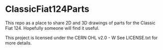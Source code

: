 # ClassicFiat124Parts
This repo as a place to share 2D and 3D drawings of parts for the Classic Fiat 124. Hopefully someone will find it useful. 

This project is licensed under the CERN OHL v2.0 - W 
See LICENSE.txt for more details. 
